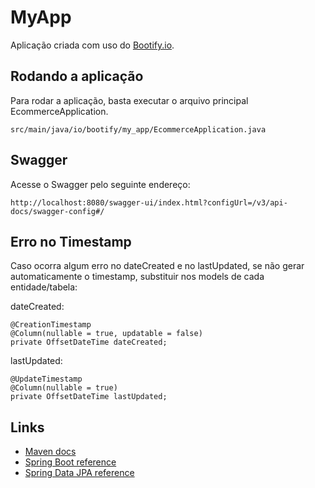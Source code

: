 # MyApp

Aplicação criada com uso do [Bootify.io](https://bootify.io/next-steps/).

## Rodando a aplicação

Para rodar a aplicação, basta executar o arquivo principal EcommerceApplication.

    src/main/java/io/bootify/my_app/EcommerceApplication.java

## Swagger

Acesse o Swagger pelo seguinte endereço:

    http://localhost:8080/swagger-ui/index.html?configUrl=/v3/api-docs/swagger-config#/

## Erro no Timestamp

Caso ocorra algum erro no dateCreated e no lastUpdated, se não gerar automaticamente o timestamp, substituir nos models de cada entidade/tabela:

dateCreated:

    @CreationTimestamp
    @Column(nullable = true, updatable = false)
    private OffsetDateTime dateCreated;

lastUpdated:

    @UpdateTimestamp
    @Column(nullable = true)
    private OffsetDateTime lastUpdated;

## Links

* [Maven docs](https://maven.apache.org/guides/index.html)
* [Spring Boot reference](https://docs.spring.io/spring-boot/docs/current/reference/htmlsingle/)
* [Spring Data JPA reference](https://docs.spring.io/spring-data/jpa/docs/current/reference/html/)  
